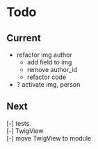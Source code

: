 # Todo

## Current

- refactor img author
  - add field to img
  - remove author_id
  - refactor code
- ? activate img, person

## Next

[-] tests  
    [-] TwigView  
[-] move TwigView to module  
